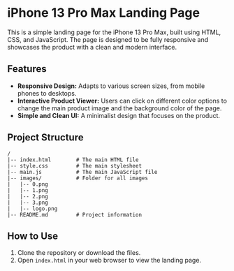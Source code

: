 # iPhone 13 Pro Max Landing Page

This is a simple landing page for the iPhone 13 Pro Max, built using HTML, CSS, and JavaScript. The page is designed to be fully responsive and showcases the product with a clean and modern interface.

## Features

*   **Responsive Design:** Adapts to various screen sizes, from mobile phones to desktops.
*   **Interactive Product Viewer:** Users can click on different color options to change the main product image and the background color of the page.
*   **Simple and Clean UI:** A minimalist design that focuses on the product.

## Project Structure

```
/
|-- index.html        # The main HTML file
|-- style.css         # The main stylesheet
|-- main.js           # The main JavaScript file
|-- images/           # Folder for all images
|   |-- 0.png
|   |-- 1.png
|   |-- 2.png
|   |-- 3.png
|   |-- logo.png
|-- README.md         # Project information
```

## How to Use

1.  Clone the repository or download the files.
2.  Open `index.html` in your web browser to view the landing page.
